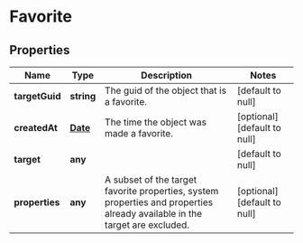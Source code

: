 # Favorite

## Properties
Name | Type | Description | Notes
------------ | ------------- | ------------- | -------------
**targetGuid** | **string** | The guid of the object that is a favorite. | [default to null]
**createdAt** | [**Date**](Date.md) | The time the object was made a favorite. | [optional] [default to null]
**target** | **any** |  | [default to null]
**properties** | **any** | A subset of the target favorite properties, system properties and properties already available in the target are excluded. | [optional] [default to null]



